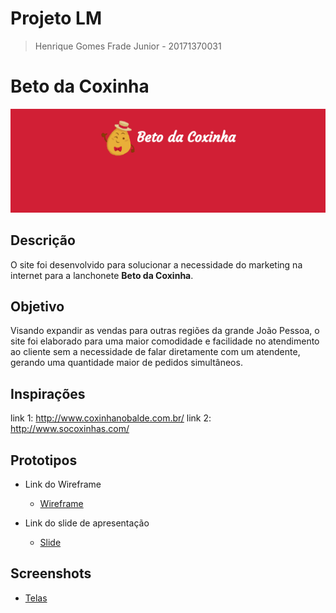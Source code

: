 # Projeto LM

> Henrique Gomes Frade Junior - 20171370031

# Beto da Coxinha

![BC Logo](https://github.com/Henrifrade/Beto-da-coxinha/blob/master/screenshots/head.png)

## Descrição

O site foi desenvolvido para solucionar a necessidade do marketing
na internet para a lanchonete <b>Beto da Coxinha</b>.

## Objetivo

Visando expandir as vendas para outras regiões da grande João Pessoa, o site foi elaborado para uma maior comodidade e facilidade no atendimento ao cliente sem a necessidade de falar diretamente com um atendente, gerando uma quantidade maior de pedidos simultâneos.

## Inspirações

link 1: http://www.coxinhanobalde.com.br/
link 2: http://www.socoxinhas.com/

## Prototipos

* Link do Wireframe

  * [Wireframe](wireframe/)

* Link do slide de apresentação

  * [Slide](https://docs.google.com/presentation/d/1LMUSKYeQWjEkcSrBDv9Za-0VPNORejAlv7vj-rjRApw/edit?usp=sharing)

## Screenshots

* [Telas](screenshots/)
